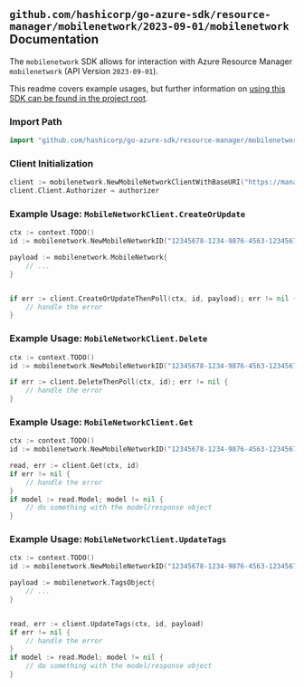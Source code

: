 
## `github.com/hashicorp/go-azure-sdk/resource-manager/mobilenetwork/2023-09-01/mobilenetwork` Documentation

The `mobilenetwork` SDK allows for interaction with Azure Resource Manager `mobilenetwork` (API Version `2023-09-01`).

This readme covers example usages, but further information on [using this SDK can be found in the project root](https://github.com/hashicorp/go-azure-sdk/tree/main/docs).

### Import Path

```go
import "github.com/hashicorp/go-azure-sdk/resource-manager/mobilenetwork/2023-09-01/mobilenetwork"
```


### Client Initialization

```go
client := mobilenetwork.NewMobileNetworkClientWithBaseURI("https://management.azure.com")
client.Client.Authorizer = authorizer
```


### Example Usage: `MobileNetworkClient.CreateOrUpdate`

```go
ctx := context.TODO()
id := mobilenetwork.NewMobileNetworkID("12345678-1234-9876-4563-123456789012", "example-resource-group", "mobileNetworkValue")

payload := mobilenetwork.MobileNetwork{
	// ...
}


if err := client.CreateOrUpdateThenPoll(ctx, id, payload); err != nil {
	// handle the error
}
```


### Example Usage: `MobileNetworkClient.Delete`

```go
ctx := context.TODO()
id := mobilenetwork.NewMobileNetworkID("12345678-1234-9876-4563-123456789012", "example-resource-group", "mobileNetworkValue")

if err := client.DeleteThenPoll(ctx, id); err != nil {
	// handle the error
}
```


### Example Usage: `MobileNetworkClient.Get`

```go
ctx := context.TODO()
id := mobilenetwork.NewMobileNetworkID("12345678-1234-9876-4563-123456789012", "example-resource-group", "mobileNetworkValue")

read, err := client.Get(ctx, id)
if err != nil {
	// handle the error
}
if model := read.Model; model != nil {
	// do something with the model/response object
}
```


### Example Usage: `MobileNetworkClient.UpdateTags`

```go
ctx := context.TODO()
id := mobilenetwork.NewMobileNetworkID("12345678-1234-9876-4563-123456789012", "example-resource-group", "mobileNetworkValue")

payload := mobilenetwork.TagsObject{
	// ...
}


read, err := client.UpdateTags(ctx, id, payload)
if err != nil {
	// handle the error
}
if model := read.Model; model != nil {
	// do something with the model/response object
}
```
